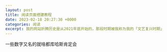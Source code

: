 ```yaml
---
layout: post
title: 阅读页面搭建教程
date: 2023-02-18 20:27:30 +0000
categories: 阅读
excerpt: 我的网站折腾历史是从2021年底开始的，那段时期被我称为我的「文艺复兴时期」
---
```


一些数字又名的就啥都库哈斯肯定会
